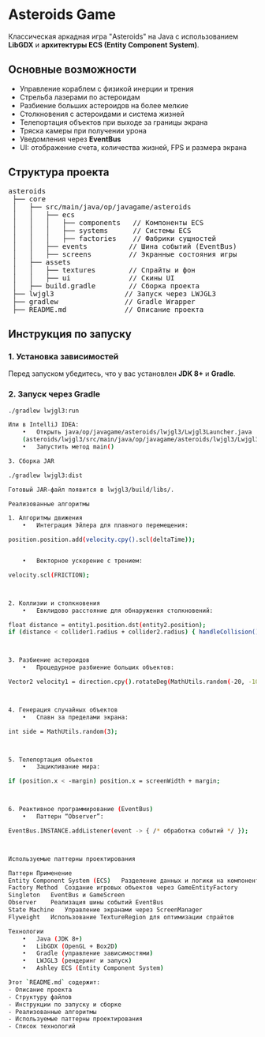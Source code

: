 # Asteroids Game

Классическая аркадная игра "Asteroids" на Java с использованием **LibGDX** и **архитектуры ECS (Entity Component System)**.

## Основные возможности
- Управление кораблем с физикой инерции и трения
- Стрельба лазерами по астероидам
- Разбиение больших астероидов на более мелкие
- Столкновения с астероидами и система жизней
- Телепортация объектов при выходе за границы экрана
- Тряска камеры при получении урона
- Уведомления через **EventBus**
- UI: отображение счета, количества жизней, FPS и размера экрана

## Структура проекта
<pre>
asteroids
 ├── core
 │   ├── src/main/java/op/javagame/asteroids
 │   │   ├── ecs
 │   │   │   ├── components   // Компоненты ECS
 │   │   │   ├── systems      // Системы ECS
 │   │   │   ├── factories    // Фабрики сущностей
 │   │   ├── events          // Шина событий (EventBus)
 │   │   ├── screens         // Экранные состояния игры
 │   ├── assets
 │   │   ├── textures        // Спрайты и фон
 │   │   ├── ui              // Скины UI
 │   ├── build.gradle        // Сборка проекта
 ├── lwjgl3                 // Запуск через LWJGL3
 ├── gradlew                // Gradle Wrapper
 ├── README.md              // Описание проекта
</pre>

## Инструкция по запуску
### 1. Установка зависимостей
Перед запуском убедитесь, что у вас установлен **JDK 8+** и **Gradle**.

### 2. Запуск через Gradle
```sh
./gradlew lwjgl3:run

Или в IntelliJ IDEA:
	•	Открыть java/op/javagame/asteroids/lwjgl3/Lwjgl3Launcher.java
	(asteroids/lwjgl3/src/main/java/op/javagame/asteroids/lwjgl3/Lwjgl3Launcher.java)
	•	Запустить метод main()

3. Сборка JAR

./gradlew lwjgl3:dist

Готовый JAR-файл появится в lwjgl3/build/libs/.

Реализованные алгоритмы

1. Алгоритмы движения
	•	Интеграция Эйлера для плавного перемещения:

position.position.add(velocity.cpy().scl(deltaTime));


	•	Векторное ускорение с трением:

velocity.scl(FRICTION);



2. Коллизии и столкновения
	•	Евклидово расстояние для обнаружения столкновений:

float distance = entity1.position.dst(entity2.position);
if (distance < collider1.radius + collider2.radius) { handleCollision(); }



3. Разбиение астероидов
	•	Процедурное разбиение больших объектов:

Vector2 velocity1 = direction.cpy().rotateDeg(MathUtils.random(-20, -10)).scl(splitSpeed);



4. Генерация случайных объектов
	•	Спавн за пределами экрана:

int side = MathUtils.random(3);



5. Телепортация объектов
	•	Зацикливание мира:

if (position.x < -margin) position.x = screenWidth + margin;



6. Реактивное программирование (EventBus)
	•	Паттерн “Observer”:

EventBus.INSTANCE.addListener(event -> { /* обработка событий */ });



Используемые паттерны проектирования

Паттерн	Применение
Entity Component System (ECS)	Разделение данных и логики на компоненты и системы
Factory Method	Создание игровых объектов через GameEntityFactory
Singleton	EventBus и GameScreen
Observer	Реализация шины событий EventBus
State Machine	Управление экранами через ScreenManager
Flyweight	Использование TextureRegion для оптимизации спрайтов

Технологии
	•	Java (JDK 8+)
	•	LibGDX (OpenGL + Box2D)
	•	Gradle (управление зависимостями)
	•	LWJGL3 (рендеринг и запуск)
	•	Ashley ECS (Entity Component System)

Этот `README.md` содержит:
- Описание проекта
- Структуру файлов
- Инструкции по запуску и сборке
- Реализованные алгоритмы
- Используемые паттерны проектирования
- Список технологий
